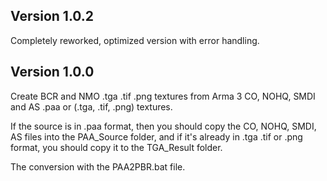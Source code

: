 ## **Version 1.0.2**

Completely reworked, optimized version with error handling.

## **Version 1.0.0**

Create BCR and NMO .tga .tif .png textures from Arma 3 CO, NOHQ, SMDI and AS .paa or (.tga, .tif, .png) textures.

If the source is in .paa format, then you should copy the CO, NOHQ, SMDI, AS files into the PAA_Source folder, and if it's already in .tga .tif or .png format, you should copy it to the TGA_Result folder.

The conversion with the PAA2PBR.bat file.






